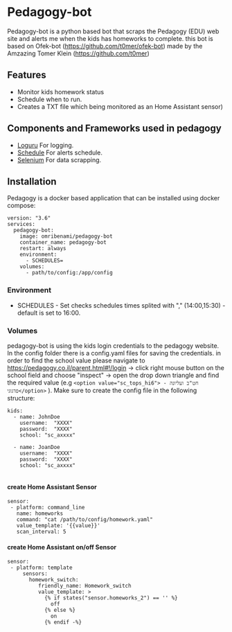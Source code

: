 # Pedagogy-bot
Pedagogy-bot is a python based bot that scraps the Pedagogy (EDU) web site and alerts me when the kids has homeworks to complete. this bot is based on Ofek-bot (https://github.com/t0mer/ofek-bot) made by the Amzazing Tomer Klein (https://github.com/t0mer)

## Features
 - Monitor kids homework status
 - Schedule when to run.
 - Creates a TXT file which being monitored as an Home Assistant sensor)


## Components and Frameworks used in pedagogy
* [Loguru](https://pypi.org/project/loguru/) For logging.
* [Schedule](https://pypi.org/project/schedule/) For alerts schedule.
* [Selenium](https://selenium-python.readthedocs.io/) For data scrapping.

## Installation
Pedagogy is a docker based application that can be installed using docker compose:
```
version: "3.6"
services:
  pedagogy-bot:
    image: omribenami/pedagogy-bot
    container_name: pedagogy-bot
    restart: always
    environment:
      - SCHEDULES=
    volumes:
      - path/to/config:/app/config
```

### Environment
* SCHEDULES - Set checks schedules times splited with "," (14:00,15:30) - default is set to 16:00.

### Volumes
pedagogy-bot is using the kids login credentials to the pedagogy website.
In the config folder there is a config.yaml files for saving the credentials.
in order to find the school value please navigate to https://pedagogy.co.il/parent.html#!/login -> click right mouse button on the school field 
and choose "inspect" -> open the drop down  triangle and find the required value (e.g ```<option value="sc_tops_hi6"> חט"ב ועליונה - פדגוגי</option>``` ). 
Make sure to create the config file in the following structure:

```
kids:
  - name: JohnDoe
    username:  "XXXX"
    password:  "XXXX"
    school: "sc_axxxx"

  - name: JoanDoe
    username:  "XXXX"
    password:  "XXXX"
    school: "sc_axxxx"


```


#### create Home Assistant Sensor ###
```
sensor:
 - platform: command_line
   name: homeworks
   command: "cat /path/to/config/homework.yaml"
   value_template: '{{value}}' 
   scan_interval: 5
```

####  create Home Assistant on/off Sensor ###

```
sensor:
 - platform: template
     sensors:
       homework_switch:
          friendly_name: Homework_switch
          value_template: >
            {% if states("sensor.homeworks_2") == '' %}
              off 
            {% else %} 
              on 
            {% endif -%}
```
